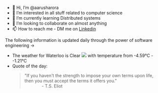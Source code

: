 - 👋 Hi, I’m @aarusharora
- 👀 I’m interested in all stuff related to computer science
- 🌱 I’m currently learning Distributed systems
- 💞️ I’m looking to collaborate on almost anything
- 📫 How to reach me - DM me on [Linkedin](https://www.linkedin.com/in/aarusharora789/)

The following information is updated daily through the power of software engineering ->
- The weather for Waterloo is Clear ![](https://openweathermap.org/img/wn/01d.png) with temperature from -4.59℃ - -1.21℃
- Quote of the day:  
	> "If you haven't the strength to impose your own terms upon life, then you must accept the terms it offers you."  
	> &emsp;&emsp;&emsp;&emsp;- T.S. Eliot
